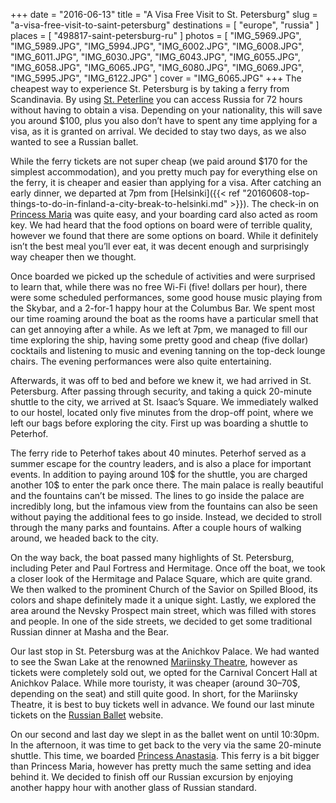 +++
date    = "2016-06-13"
title   = "A Visa Free Visit to St. Petersburg"
slug    = "a-visa-free-visit-to-saint-petersburg"
destinations = [ "europe", "russia" ]
places  = [ "498817-saint-petersburg-ru" ]
photos  = [
  "IMG_5969.JPG", "IMG_5989.JPG", "IMG_5994.JPG", "IMG_6002.JPG", "IMG_6008.JPG",
  "IMG_6011.JPG", "IMG_6030.JPG", "IMG_6043.JPG", "IMG_6055.JPG", "IMG_6058.JPG",
  "IMG_6065.JPG", "IMG_6080.JPG", "IMG_6069.JPG", "IMG_5995.JPG", "IMG_6122.JPG"
]
cover = "IMG_6065.JPG"
+++
The cheapest way to experience St. Petersburg is by taking a ferry from Scandinavia. By using [St. Peterline](https://stpeterline.com/) you can access Russia for 72 hours without having to obtain a visa. Depending on your nationality, this will save you around $100, plus you also don’t have to spent any time applying for a visa, as it is granted on arrival. We decided to stay two days, as we also wanted to see a Russian ballet.
<!--more-->

While the ferry tickets are not super cheap (we paid around $170 for the simplest accommodation), and you pretty much pay for everything else on the ferry, it is cheaper and easier than applying for a visa. After catching an early dinner, we departed at 7pm from [Helsinki]({{< ref "20160608-top-things-to-do-in-finland-a-city-break-to-helsinki.md" >}}). The check-in on [Princess Maria](https://stpeterline.com/princess-maria) was quite easy, and your boarding card also acted as room key. We had heard that the food options on board were of terrible quality, however we found that there are some options on board. While it definitely isn’t the best meal you’ll ever eat, it was decent enough and surprisingly way cheaper then we thought.

Once boarded we picked up the schedule of activities and were surprised to learn that, while there was no free Wi-Fi (five! dollars per hour), there were some scheduled performances, some good house music playing from the Skybar, and a 2-for-1 happy hour at the Columbus Bar. We spent most our time roaming around the boat as the rooms have a particular smell that can get annoying after a while. As we left at 7pm, we managed to fill our time exploring the ship, having some pretty good and cheap (five dollar) cocktails and listening to music and evening tanning on the top-deck lounge chairs. The evening performances were also quite entertaining.

Afterwards, it was off to bed and before we knew it, we had arrived in St. Petersburg. After passing through security, and taking a quick 20-minute shuttle to the city, we arrived at St. Isaac’s Square. We immediately walked to our hostel, located only five minutes from the drop-off point, where we left our bags before exploring the city. First up was boarding a shuttle to Peterhof.

The ferry ride to Peterhof takes about 40 minutes. Peterhof served as a summer escape for the country leaders, and is also a place for important events. In addition to paying around 10$ for the shuttle, you are charged another 10$ to enter the park once there. The main palace is really beautiful and the fountains can’t be missed. The lines to go inside the palace are incredibly long, but the infamous view from the fountains can also be seen without paying the additional fees to go inside. Instead, we decided to stroll through the many parks and fountains. After a couple hours of walking around, we headed back to the city.

On the way back, the boat passed many highlights of St. Petersburg, including Peter and Paul Fortress and Hermitage. Once off the boat, we took a closer look of the Hermitage and Palace Square, which are quite grand. We then walked to the prominent Church of the Savior on Spilled Blood, its colors and shape definitely made it a unique sight. Lastly, we explored the area around the Nevsky Prospect main street, which was filled with stores and people. In one of the side streets, we decided to get some traditional Russian dinner at Masha and the Bear.

Our last stop in St. Petersburg was at the Anichkov Palace. We had wanted to see the Swan Lake at the renowned [Mariinsky Theatre](https://www.mariinsky.ru/), however as tickets were completely sold out, we opted for the Carnival Concert Hall at Anichkov Palace. While more touristy, it was cheaper (around 30–70$, depending on the seat) and still quite good. In short, for the Mariinsky Theatre, it is best to buy tickets well in advance. We found our last minute tickets on the [Russian Ballet](http://rus-ballet.com/) website.

On our second and last day we slept in as the ballet went on until 10:30pm. In the afternoon, it was time to get back to the very via the same 20-minute shuttle. This time, we boarded [Princess Anastasia](http://anastasia.stpeterline.com/). This ferry is a bit bigger than Princess Maria, however has pretty much the same setting and idea behind it. We decided to finish off our Russian excursion by enjoying another happy hour with another glass of Russian standard.
